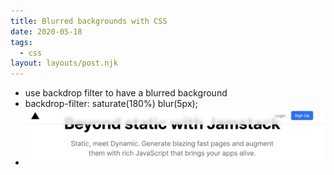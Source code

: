 ```yaml
---
title: Blurred backgrounds with CSS
date: 2020-05-18
tags:
  - css
layout: layouts/post.njk
---
```


- use backdrop filter to have a blurred background
- backdrop-filter: saturate(180%) blur(5px);
- ![](/img/blurredBackground.png)
